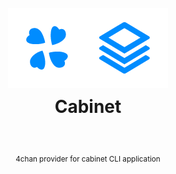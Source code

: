 <h1 align="center">
  <br />
  <img src="https://raw.githubusercontent.com/cabinet-cli/provider-4chan/master/res/title.png" />
  <br />
  Cabinet
  <sup>
    <br />
    <br />
  </sup>
</h1>

<div align="center">
  <sup>4chan provider for cabinet CLI application</sup>
  <br />
  <br />
</div>
